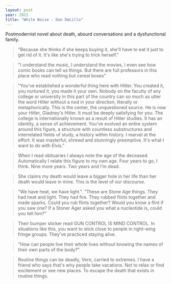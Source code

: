 ```yaml
---
layout: post
year: 2021
title: "White Noise - Don DeLillo"
---
```


Postmodernist novel about death, absurd conversations and a dysfunctional family.

> "Because she thinks if she keeps buying it, she'll have to eat it just to get rid of it. It's like she's trying to trick herself."

> "I understand the music, I understand the movies, I even see how comic books can tell us things. But there are full professors in this place who read nothing but cereal boxes"

> "You've established a wonderful thing here with Hitler. You created it, you nurtured it, you made it your own. Nobody on the faculty of any college or university in this part of the country can so much as utter the word Hitler without a nod in your direction, literally or metaphorically. This is the center, the unquestioned source. He is now your Hitler, Gladney's Hitler. It must be deeply satisfying for you. The college is internationally known as a result of Hitler studies. It has an identity, a sense of achievement. You've evolved an entire system around this figure, a structure with countless substructures and interrelated fields of study, a history within history. I marvel at the effort. It was masterful, shrewd and stunningly preemptive. It's what I want to do with Elvis."

> When I read obituaries I always note the age of the deceased. Automatically I relate this figure to my own age. Four years to go, I think. Nine more years. Two years and I'm dead.

> She claims my death would leave a bigger hole in her life than her death would leave in mine. This is the level of our discourse.

> "We have heat, we have light.". "These are Stone Age things. They had heat and light. They had fire. They rubbed flints together and made sparks. Could you rub flints together? Would you know a flint if you saw one? If a Stoner Ager asked you what a nucleotide is, could you tell him?"

> Their bumper sticker read GUN CONTROL IS MIND CONTROL. In situations like this, you want to stick close to people in right-wing fringe groups. They've practiced staying alive.

> "How can people live their whole lives without knowing the names of their own parts of the body?"

> Routine things can be deadly, Vern, carried to extremes. I have a friend who says that's why people take vacations. Not to relax or find excitement or see new places. To escape the death that exists in routine things.
